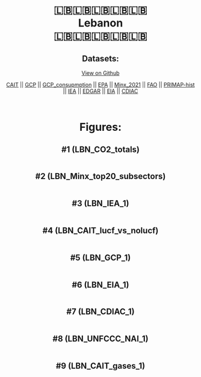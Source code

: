 
<center>
<h1 align="center">
🇱🇧🇱🇧🇱🇧🇱🇧🇱🇧
<br>
Lebanon
<br>
🇱🇧🇱🇧🇱🇧🇱🇧🇱🇧
</h1>
<h2>Datasets:</h2>
<p><a href="https://github.com/dquintani/GreenhouseData/tree/master/country_data/LBN_Lebanon/data">View on Github</a>
<br></p><p><a href="data/LBN_CAIT.csv">CAIT</a> || <a href="data/LBN_GCP.csv">GCP</a> || <a href="data/LBN_GCP_consupmption.csv">GCP_consupmption</a> || <a href="data/LBN_EPA.csv">EPA</a> || <a href="data/LBN_Minx_2021.csv">Minx_2021</a> || <a href="data/LBN_FAO.csv">FAO</a> || <a href="data/LBN_PRIMAP-hist.csv">PRIMAP-hist</a> || <a href="data/LBN_IEA.csv">IEA</a> || <a href="data/LBN_EDGAR.csv">EDGAR</a> || <a href="data/LBN_EIA.csv">EIA</a> || <a href="data/LBN_CDIAC.csv">CDIAC</a></p><p><br></p>
<h1>Figures:</h1><h2>#1 (LBN_CO2_totals)</h2>
<p><img alt="" src="figures/LBN_CO2_totals.png" /></p><h2>#2 (LBN_Minx_top20_subsectors)</h2>
<p><img alt="" src="figures/LBN_Minx_top20_subsectors.png" /></p><h2>#3 (LBN_IEA_1)</h2>
<p><img alt="" src="figures/LBN_IEA_1.png" /></p><h2>#4 (LBN_CAIT_lucf_vs_nolucf)</h2>
<p><img alt="" src="figures/LBN_CAIT_lucf_vs_nolucf.png" /></p><h2>#5 (LBN_GCP_1)</h2>
<p><img alt="" src="figures/LBN_GCP_1.png" /></p><h2>#6 (LBN_EIA_1)</h2>
<p><img alt="" src="figures/LBN_EIA_1.png" /></p><h2>#7 (LBN_CDIAC_1)</h2>
<p><img alt="" src="figures/LBN_CDIAC_1.png" /></p><h2>#8 (LBN_UNFCCC_NAI_1)</h2>
<p><img alt="" src="figures/LBN_UNFCCC_NAI_1.png" /></p><h2>#9 (LBN_CAIT_gases_1)</h2>
<p><img alt="" src="figures/LBN_CAIT_gases_1.png" /></p>